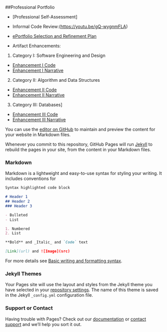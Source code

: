 ##Professional Portfolio


- [Professional Self-Assessment] 

- Informal Code Review:(https://youtu.be/gQ-wygnmFLA)

- [ePortfolio Selection and Refinement Plan](https://github.com/michaelpclisbee/michaelpclisbee.github.io/blob/main/ePortfolio%20Selection%20and%20Refinement%20Plan.docx)

- Artifact Enhancements:
1.  Category I:   Software Engineering and Design
- [Enhancement I Code]()
- [Enhancement I Narrative]()

2.  Category II:  Algorithm and Data Structures
- [Enhancement II Code]()
- [Enhancement II Narrative]()

3.  Category III: Databases]
- [Enhancement III Code]()
- [Enhancement III Narrative]()



You can use the [editor on GitHub](https://github.com/michaelpclisbee/michaelpclisbee.github.io/edit/main/README.md) to maintain and preview the content for your website in Markdown files.

Whenever you commit to this repository, GitHub Pages will run [Jekyll](https://jekyllrb.com/) to rebuild the pages in your site, from the content in your Markdown files.

### Markdown

Markdown is a lightweight and easy-to-use syntax for styling your writing. It includes conventions for

```markdown
Syntax highlighted code block

# Header 1
## Header 2
### Header 3

- Bulleted
- List

1. Numbered
2. List

**Bold** and _Italic_ and `Code` text

[Link](url) and ![Image](src)
```

For more details see [Basic writing and formatting syntax](https://docs.github.com/en/github/writing-on-github/getting-started-with-writing-and-formatting-on-github/basic-writing-and-formatting-syntax).

### Jekyll Themes

Your Pages site will use the layout and styles from the Jekyll theme you have selected in your [repository settings](https://github.com/michaelpclisbee/michaelpclisbee.github.io/settings/pages). The name of this theme is saved in the Jekyll `_config.yml` configuration file.

### Support or Contact

Having trouble with Pages? Check out our [documentation](https://docs.github.com/categories/github-pages-basics/) or [contact support](https://support.github.com/contact) and we’ll help you sort it out.
